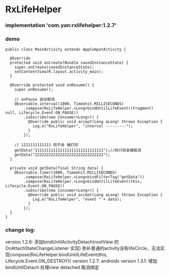 # RxLifeHelper

### implementation 'com.yan:rxlifehelper:1.2.7'

### demo

```
public class MainActivity extends AppCompatActivity {

  @Override
  protected void onCreate(Bundle savedInstanceState) {
    super.onCreate(savedInstanceState);
    setContentView(R.layout.activity_main);
  }

  @Override protected void onResume() {
    super.onResume();

    // onPause 自动取消
    Observable.interval(1000, TimeUnit.MILLISECONDS)
        .compose(RxLifeHelper.<Long>bindUntilLifeEvent((Fragment) null, Lifecycle.Event.ON_PAUSE))
        .subscribe(new Consumer<Long>() {
          @Override public void accept(Long aLong) throws Exception {
            Log.e("RxLifeHelper", "interval ---------");
          }
        });

    // 1111111111111 将不会 被打印
    getData("111111111111111111111111111111");//执行将会被取消
    getData("222222222222222222222222222222");
  }

  private void getData(final String data) {
    Observable.timer(1000, TimeUnit.MILLISECONDS)
        .compose(RxLifeHelper.<Long>bindFilterTag("getData"))
        .compose(RxLifeHelper.<Long>bindUntilLifeEvent(this, Lifecycle.Event.ON_PAUSE))
        .subscribe(new Consumer<Long>() {
          @Override public void accept(Long aLong) throws Exception {
            Log.e("RxLifeHelper", "event " + data);
          }
        });
  }
}
```
### change log: 
version 1.2.6: 添加bindUntilActivityDetach(rootView 的 OnAttachStateChangeListener 实现) 弥补普通的activity没有lifeCircle，无法实现compose(RxLifeHelper.<Long>bindUntilLifeEvent(this, Lifecycle.Event.ON_DESTROY))
version 1.2.7: androidx
version 1.3.1: 增加bindUntilDetach 处理view detached 取消绑定